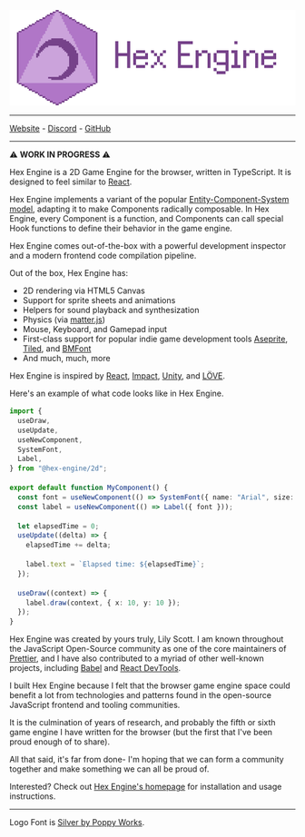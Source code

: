 ![Hex Engine Logo](logo-image.png)

---

[Website](https://hex-engine.dev) - [Discord](https://discord.gg/afFkpC9) - [GitHub](https://github.com/suchipi/hex-engine)

---

⚠️ **WORK IN PROGRESS** ⚠️

Hex Engine is a 2D Game Engine for the browser, written in TypeScript. It is designed to feel similar to [React](https://reactjs.org/).

Hex Engine implements a variant of the popular [Entity-Component-System model](https://en.wikipedia.org/wiki/Entity_component_system), adapting it to make Components radically composable. In Hex Engine, every Component is a function, and Components can call special Hook functions to define their behavior in the game engine.

Hex Engine comes out-of-the-box with a powerful development inspector and a modern frontend code compilation pipeline.

Out of the box, Hex Engine has:

- 2D rendering via HTML5 Canvas
- Support for sprite sheets and animations
- Helpers for sound playback and synthesization
- Physics (via [matter.js](https://brm.io/matter-js/))
- Mouse, Keyboard, and Gamepad input
- First-class support for popular indie game development tools [Aseprite](https://www.aseprite.org/), [Tiled](https://www.mapeditor.org/), and [BMFont](https://www.angelcode.com/products/bmfont/)
- And much, much, more

Hex Engine is inspired by [React](https://reactjs.org/), [Impact](https://impactjs.com/), [Unity](https://unity.com/), and [LÖVE](https://love2d.org/).

Here's an example of what code looks like in Hex Engine.

```ts
import {
  useDraw,
  useUpdate,
  useNewComponent,
  SystemFont,
  Label,
} from "@hex-engine/2d";

export default function MyComponent() {
  const font = useNewComponent(() => SystemFont({ name: "Arial", size: 12 }));
  const label = useNewComponent(() => Label({ font }));

  let elapsedTime = 0;
  useUpdate((delta) => {
    elapsedTime += delta;

    label.text = `Elapsed time: ${elapsedTime}`;
  });

  useDraw((context) => {
    label.draw(context, { x: 10, y: 10 });
  });
}
```

Hex Engine was created by yours truly, Lily Scott. I am known throughout the JavaScript Open-Source community as one of the core maintainers of [Prettier](https://prettier.io/), and I have also contributed to a myriad of other well-known projects, including [Babel](https://babeljs.io/) and [React DevTools](https://github.com/facebook/react-devtools).

I built Hex Engine because I felt that the browser game engine space could benefit a lot from technologies and patterns found in the open-source JavaScript frontend and tooling communities.

It is the culmination of years of research, and probably the fifth or sixth game engine I have written for the browser (but the first that I've been proud enough of to share).

All that said, it's far from done- I'm hoping that we can form a community together and make something we can all be proud of.

Interested? Check out [Hex Engine's homepage](https://hex-engine.dev) for installation and usage instructions.

---

Logo Font is [Silver by Poppy Works](https://poppyworks.itch.io/silver).
